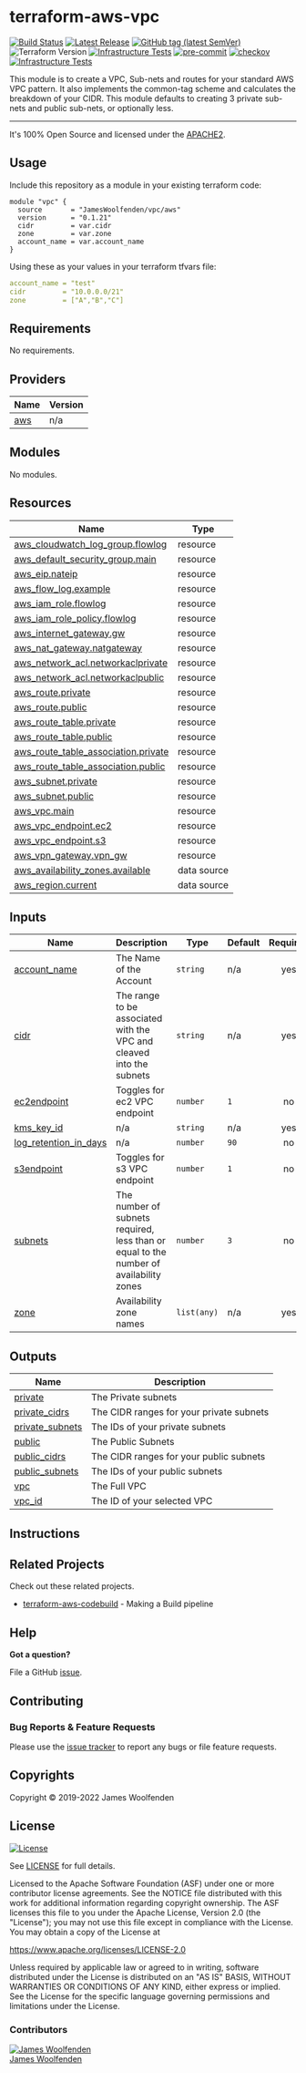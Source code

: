 # terraform-aws-vpc

[![Build Status](https://github.com/JamesWoolfenden/terraform-aws-vpc/workflows/Verify%20and%20Bump/badge.svg?branch=master)](https://github.com/JamesWoolfenden/terraform-aws-vpc)
[![Latest Release](https://img.shields.io/github/release/JamesWoolfenden/terraform-aws-vpc.svg)](https://github.com/JamesWoolfenden/terraform-aws-vpc/releases/latest)
[![GitHub tag (latest SemVer)](https://img.shields.io/github/tag/JamesWoolfenden/terraform-aws-vpc.svg?label=latest)](https://github.com/JamesWoolfenden/terraform-aws-vpc/releases/latest)
![Terraform Version](https://img.shields.io/badge/tf-%3E%3D0.14.0-blue.svg)
[![Infrastructure Tests](https://www.bridgecrew.cloud/badges/github/JamesWoolfenden/terraform-aws-vpc/cis_aws)](https://www.bridgecrew.cloud/link/badge?vcs=github&fullRepo=JamesWoolfenden%2Fterraform-aws-vpc&benchmark=CIS+AWS+V1.2)
[![pre-commit](https://img.shields.io/badge/pre--commit-enabled-brightgreen?logo=pre-commit&logoColor=white)](https://github.com/pre-commit/pre-commit)
[![checkov](https://img.shields.io/badge/checkov-verified-brightgreen)](https://www.checkov.io/)
[![Infrastructure Tests](https://www.bridgecrew.cloud/badges/github/jameswoolfenden/terraform-aws-vpc/general)](https://www.bridgecrew.cloud/link/badge?vcs=github&fullRepo=JamesWoolfenden%2Fterraform-aws-vpc&benchmark=INFRASTRUCTURE+SECURITY)

This module is to create a VPC, Sub-nets and routes for your standard AWS VPC pattern. It also implements the common-tag scheme and calculates the breakdown of your CIDR.
This module defaults to creating 3 private sub-nets and public sub-nets, or optionally less.

---

It's 100% Open Source and licensed under the [APACHE2](LICENSE).

## Usage

Include this repository as a module in your existing terraform code:

```hcl
module "vpc" {
  source       = "JamesWoolfenden/vpc/aws"
  version      = "0.1.21"
  cidr         = var.cidr
  zone         = var.zone
  account_name = var.account_name
}
```

Using these as your values in your terraform tfvars file:

```YAML
account_name = "test"
cidr         = "10.0.0.0/21"
zone         = ["A","B","C"]
```

<!-- BEGINNING OF PRE-COMMIT-TERRAFORM DOCS HOOK -->
## Requirements

No requirements.

## Providers

| Name | Version |
|------|---------|
| <a name="provider_aws"></a> [aws](#provider\_aws) | n/a |

## Modules

No modules.

## Resources

| Name | Type |
|------|------|
| [aws_cloudwatch_log_group.flowlog](https://registry.terraform.io/providers/hashicorp/aws/latest/docs/resources/cloudwatch_log_group) | resource |
| [aws_default_security_group.main](https://registry.terraform.io/providers/hashicorp/aws/latest/docs/resources/default_security_group) | resource |
| [aws_eip.nateip](https://registry.terraform.io/providers/hashicorp/aws/latest/docs/resources/eip) | resource |
| [aws_flow_log.example](https://registry.terraform.io/providers/hashicorp/aws/latest/docs/resources/flow_log) | resource |
| [aws_iam_role.flowlog](https://registry.terraform.io/providers/hashicorp/aws/latest/docs/resources/iam_role) | resource |
| [aws_iam_role_policy.flowlog](https://registry.terraform.io/providers/hashicorp/aws/latest/docs/resources/iam_role_policy) | resource |
| [aws_internet_gateway.gw](https://registry.terraform.io/providers/hashicorp/aws/latest/docs/resources/internet_gateway) | resource |
| [aws_nat_gateway.natgateway](https://registry.terraform.io/providers/hashicorp/aws/latest/docs/resources/nat_gateway) | resource |
| [aws_network_acl.networkaclprivate](https://registry.terraform.io/providers/hashicorp/aws/latest/docs/resources/network_acl) | resource |
| [aws_network_acl.networkaclpublic](https://registry.terraform.io/providers/hashicorp/aws/latest/docs/resources/network_acl) | resource |
| [aws_route.private](https://registry.terraform.io/providers/hashicorp/aws/latest/docs/resources/route) | resource |
| [aws_route.public](https://registry.terraform.io/providers/hashicorp/aws/latest/docs/resources/route) | resource |
| [aws_route_table.private](https://registry.terraform.io/providers/hashicorp/aws/latest/docs/resources/route_table) | resource |
| [aws_route_table.public](https://registry.terraform.io/providers/hashicorp/aws/latest/docs/resources/route_table) | resource |
| [aws_route_table_association.private](https://registry.terraform.io/providers/hashicorp/aws/latest/docs/resources/route_table_association) | resource |
| [aws_route_table_association.public](https://registry.terraform.io/providers/hashicorp/aws/latest/docs/resources/route_table_association) | resource |
| [aws_subnet.private](https://registry.terraform.io/providers/hashicorp/aws/latest/docs/resources/subnet) | resource |
| [aws_subnet.public](https://registry.terraform.io/providers/hashicorp/aws/latest/docs/resources/subnet) | resource |
| [aws_vpc.main](https://registry.terraform.io/providers/hashicorp/aws/latest/docs/resources/vpc) | resource |
| [aws_vpc_endpoint.ec2](https://registry.terraform.io/providers/hashicorp/aws/latest/docs/resources/vpc_endpoint) | resource |
| [aws_vpc_endpoint.s3](https://registry.terraform.io/providers/hashicorp/aws/latest/docs/resources/vpc_endpoint) | resource |
| [aws_vpn_gateway.vpn_gw](https://registry.terraform.io/providers/hashicorp/aws/latest/docs/resources/vpn_gateway) | resource |
| [aws_availability_zones.available](https://registry.terraform.io/providers/hashicorp/aws/latest/docs/data-sources/availability_zones) | data source |
| [aws_region.current](https://registry.terraform.io/providers/hashicorp/aws/latest/docs/data-sources/region) | data source |

## Inputs

| Name | Description | Type | Default | Required |
|------|-------------|------|---------|:--------:|
| <a name="input_account_name"></a> [account\_name](#input\_account\_name) | The Name of the Account | `string` | n/a | yes |
| <a name="input_cidr"></a> [cidr](#input\_cidr) | The range to be associated with the VPC and cleaved into the subnets | `string` | n/a | yes |
| <a name="input_ec2endpoint"></a> [ec2endpoint](#input\_ec2endpoint) | Toggles for ec2 VPC endpoint | `number` | `1` | no |
| <a name="input_kms_key_id"></a> [kms\_key\_id](#input\_kms\_key\_id) | n/a | `string` | n/a | yes |
| <a name="input_log_retention_in_days"></a> [log\_retention\_in\_days](#input\_log\_retention\_in\_days) | n/a | `number` | `90` | no |
| <a name="input_s3endpoint"></a> [s3endpoint](#input\_s3endpoint) | Toggles for s3 VPC endpoint | `number` | `1` | no |
| <a name="input_subnets"></a> [subnets](#input\_subnets) | The number of subnets required, less than or equal to the number of availability zones | `number` | `3` | no |
| <a name="input_zone"></a> [zone](#input\_zone) | Availability zone names | `list(any)` | n/a | yes |

## Outputs

| Name | Description |
|------|-------------|
| <a name="output_private"></a> [private](#output\_private) | The Private subnets |
| <a name="output_private_cidrs"></a> [private\_cidrs](#output\_private\_cidrs) | The CIDR ranges for your private subnets |
| <a name="output_private_subnets"></a> [private\_subnets](#output\_private\_subnets) | The IDs of your private subnets |
| <a name="output_public"></a> [public](#output\_public) | The Public Subnets |
| <a name="output_public_cidrs"></a> [public\_cidrs](#output\_public\_cidrs) | The CIDR ranges for your public subnets |
| <a name="output_public_subnets"></a> [public\_subnets](#output\_public\_subnets) | The IDs of your public subnets |
| <a name="output_vpc"></a> [vpc](#output\_vpc) | The Full VPC |
| <a name="output_vpc_id"></a> [vpc\_id](#output\_vpc\_id) | The ID of your selected VPC |
<!-- END OF PRE-COMMIT-TERRAFORM DOCS HOOK -->

## Instructions

## Related Projects

Check out these related projects.

- [terraform-aws-codebuild](https://github.com/jameswoolfenden/terraform-aws-codebuild) - Making a Build pipeline

## Help

**Got a question?**

File a GitHub [issue](https://github.com/jameswoolfenden/terraform-aws-vpc/issues).

## Contributing

### Bug Reports & Feature Requests

Please use the [issue tracker](https://github.com/jameswoolfenden/terraform-aws-vpc/issues) to report any bugs or file feature requests.

## Copyrights

Copyright © 2019-2022 James Woolfenden

## License

[![License](https://img.shields.io/badge/License-Apache%202.0-blue.svg)](https://opensource.org/licenses/Apache-2.0)

See [LICENSE](LICENSE) for full details.

Licensed to the Apache Software Foundation (ASF) under one
or more contributor license agreements. See the NOTICE file
distributed with this work for additional information
regarding copyright ownership. The ASF licenses this file
to you under the Apache License, Version 2.0 (the
"License"); you may not use this file except in compliance
with the License. You may obtain a copy of the License at

<https://www.apache.org/licenses/LICENSE-2.0>

Unless required by applicable law or agreed to in writing,
software distributed under the License is distributed on an
"AS IS" BASIS, WITHOUT WARRANTIES OR CONDITIONS OF ANY
KIND, either express or implied. See the License for the
specific language governing permissions and limitations
under the License.

### Contributors

[![James Woolfenden][jameswoolfenden_avatar]][jameswoolfenden_homepage]<br/>[James Woolfenden][jameswoolfenden_homepage]

[jameswoolfenden_homepage]: https://github.com/jameswoolfenden
[jameswoolfenden_avatar]: https://github.com/jameswoolfenden.png?size=150
[github]: https://github.com/jameswoolfenden
[linkedin]: https://www.linkedin.com/in/jameswoolfenden/
[twitter]: https://twitter.com/JimWoolfenden
[share_twitter]: https://twitter.com/intent/tweet/?text=terraform-aws-vpc&url=https://github.com/jameswoolfenden/terraform-aws-vpc
[share_linkedin]: https://www.linkedin.com/shareArticle?mini=true&title=terraform-aws-vpc&url=https://github.com/jameswoolfenden/terraform-aws-vpc
[share_reddit]: https://reddit.com/submit/?url=https://github.com/jameswoolfenden/terraform-aws-vpc
[share_facebook]: https://facebook.com/sharer/sharer.php?u=https://github.com/jameswoolfenden/terraform-aws-vpc
[share_email]: mailto:?subject=terraform-aws-vpc&body=https://github.com/jameswoolfenden/terraform-aws-vpc
